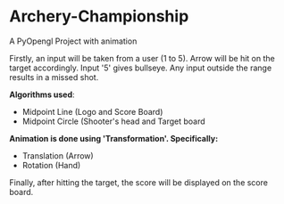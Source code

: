 # Archery-Championship
A PyOpengl Project with animation

Firstly, an input will be taken from a user (1 to 5). 
Arrow will be hit on the target accordingly.
Input '5' gives bullseye.
Any input outside the range results in a missed shot.

**Algorithms used**:
  - Midpoint Line (Logo and Score Board)
  - Midpoint Circle (Shooter's head and Target board

**Animation is done using 'Transformation'. Specifically:**
  - Translation (Arrow)
  - Rotation  (Hand)

Finally, after hitting the target, the score will be displayed on the score board.
